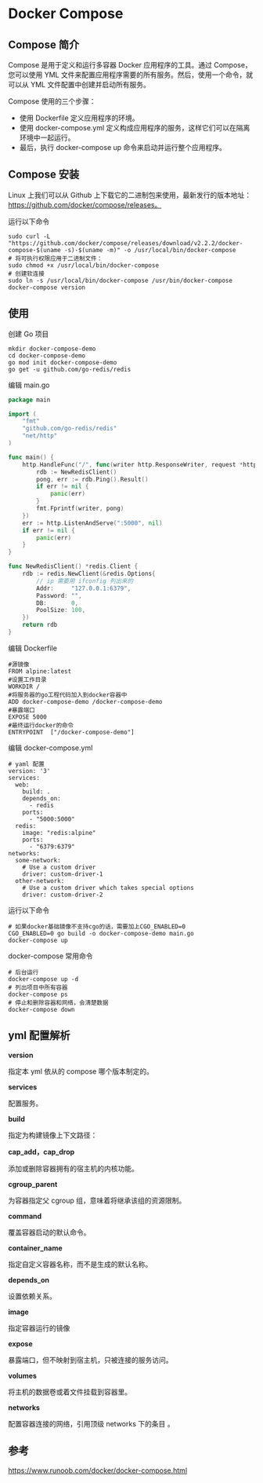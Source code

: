 # Docker Compose


## Compose 简介

Compose 是用于定义和运行多容器 Docker 应用程序的工具。通过 Compose，您可以使用 YML 文件来配置应用程序需要的所有服务。然后，使用一个命令，就可以从 YML 文件配置中创建并启动所有服务。

Compose 使用的三个步骤：

- 使用 Dockerfile 定义应用程序的环境。
- 使用 docker-compose.yml 定义构成应用程序的服务，这样它们可以在隔离环境中一起运行。
- 最后，执行 docker-compose up 命令来启动并运行整个应用程序。

## Compose 安装

Linux 上我们可以从 Github 上下载它的二进制包来使用，最新发行的版本地址：https://github.com/docker/compose/releases。

运行以下命令

```
sudo curl -L "https://github.com/docker/compose/releases/download/v2.2.2/docker-compose-$(uname -s)-$(uname -m)" -o /usr/local/bin/docker-compose
# 将可执行权限应用于二进制文件：
sudo chmod +x /usr/local/bin/docker-compose
# 创建软连接
sudo ln -s /usr/local/bin/docker-compose /usr/bin/docker-compose
docker-compose version
```

## 使用

创建 Go 项目

```
mkdir docker-compose-demo
cd docker-compose-demo
go mod init docker-compose-demo
go get -u github.com/go-redis/redis
```

编辑 main.go

```Go
package main

import (
	"fmt"
	"github.com/go-redis/redis"
	"net/http"
)

func main() {
	http.HandleFunc("/", func(writer http.ResponseWriter, request *http.Request) {
		rdb := NewRedisClient()
		pong, err := rdb.Ping().Result()
		if err != nil {
			panic(err)
		}
		fmt.Fprintf(writer, pong)
	})
	err := http.ListenAndServe(":5000", nil)
	if err != nil {
		panic(err)
	}
}

func NewRedisClient() *redis.Client {
	rdb := redis.NewClient(&redis.Options{
		// ip 需要用 ifconfig 列出来的
		Addr:     "127.0.0.1:6379",
		Password: "",
		DB:       0,
		PoolSize: 100,
	})
	return rdb
}
```

编辑 Dockerfile

```
#源镜像
FROM alpine:latest
#设置工作目录
WORKDIR /
#将服务器的go工程代码加入到docker容器中
ADD docker-compose-demo /docker-compose-demo
#暴露端口
EXPOSE 5000
#最终运行docker的命令
ENTRYPOINT  ["/docker-compose-demo"]
```

编辑 docker-compose.yml

```
# yaml 配置
version: '3'
services:
  web:
    build: .
    depends_on:
      - redis
    ports:
      - "5000:5000"
  redis:
    image: "redis:alpine"
    ports:
      - "6379:6379"
networks:
  some-network:
    # Use a custom driver
    driver: custom-driver-1
  other-network:
    # Use a custom driver which takes special options
    driver: custom-driver-2
```

运行以下命令

```Shell
# 如果docker基础镜像不支持cgo的话，需要加上CGO_ENABLED=0
CGO_ENABLED=0 go build -o docker-compose-demo main.go
docker-compose up
```

docker-compose 常用命令

```Shell
# 后台运行
docker-compose up -d
# 列出项目中所有容器
docker-compose ps
# 停止和删除容器和网络，会清楚数据
docker-compose down
```

## yml 配置解析

**version**

指定本 yml 依从的 compose 哪个版本制定的。

**services**

配置服务。

**build**

指定为构建镜像上下文路径：

**cap_add，cap_drop**

添加或删除容器拥有的宿主机的内核功能。

**cgroup_parent**

为容器指定父 cgroup 组，意味着将继承该组的资源限制。

**command**

覆盖容器启动的默认命令。

**container_name**

指定自定义容器名称，而不是生成的默认名称。

**depends_on**

设置依赖关系。

**image**

指定容器运行的镜像

**expose**

暴露端口，但不映射到宿主机，只被连接的服务访问。

**volumes**

将主机的数据卷或着文件挂载到容器里。

**networks**

配置容器连接的网络，引用顶级 networks 下的条目 。

## 参考

https://www.runoob.com/docker/docker-compose.html

